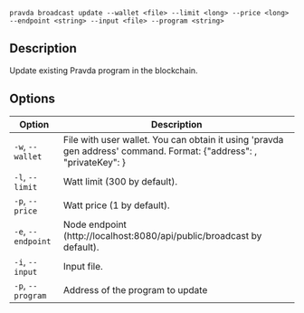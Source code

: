 <!--
THIS FILE IS GENERATED. DO NOT EDIT MANUALLY!
-->

```pravda broadcast update --wallet <file> --limit <long> --price <long> --endpoint <string> --input <file> --program <string>```

## Description
Update existing Pravda program in the blockchain.
## Options

|Option|Description|
|----|----|
|`-w`, `--wallet`|File with user wallet. You can obtain it using 'pravda gen address' command. Format: {"address": <public key>, "privateKey": <private key>}
|`-l`, `--limit`|Watt limit (300 by default).
|`-p`, `--price`|Watt price (1 by default).
|`-e`, `--endpoint`|Node endpoint (http://localhost:8080/api/public/broadcast by default).
|`-i`, `--input`|Input file.
|`-p`, `--program`|Address of the program to update

